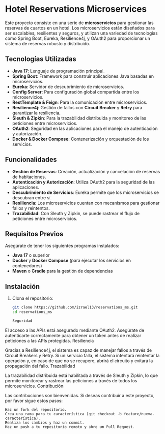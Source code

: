 # Hotel Reservations Microservices

Este proyecto consiste en una serie de **microservicios** para gestionar las reservas de cuartos en un hotel. Los microservicios están diseñados para ser escalables, resilientes y seguros, y utilizan una variedad de tecnologías como Spring Boot, Eureka, Resilience4j, y OAuth2 para proporcionar un sistema de reservas robusto y distribuido.

## Tecnologías Utilizadas

- **Java 17**: Lenguaje de programación principal.
- **Spring Boot**: Framework para construir aplicaciones Java basadas en microservicios.
- **Eureka**: Servidor de descubrimiento de microservicios.
- **Config Server**: Para configuración global compartida entre los microservicios.
- **RestTemplate & Feign**: Para la comunicación entre microservicios.
- **Resilience4j**: Gestión de fallos con **Circuit Breaker** y **Retry** para garantizar la resiliencia.
- **Sleuth & Zipkin**: Para la trazabilidad distribuida y monitoreo de las peticiones entre microservicios.
- **OAuth2**: Seguridad en las aplicaciones para el manejo de autenticación y autorización.
- **Docker & Docker Compose**: Contenerización y orquestación de los servicios.

## Funcionalidades

- **Gestión de Reservas**: Creación, actualización y cancelación de reservas de habitaciones.
- **Autenticación y Autorización**: Utiliza OAuth2 para la seguridad de las aplicaciones.
- **Descubrimiento de Servicios**: Eureka permite que los microservicios se descubran entre sí.
- **Resiliencia**: Los microservicios cuentan con mecanismos para gestionar fallos y reintentos.
- **Trazabilidad**: Con Sleuth y Zipkin, se puede rastrear el flujo de peticiones entre microservicios.

## Requisitos Previos

Asegúrate de tener los siguientes programas instalados:

- **Java 17** o superior
- **Docker** y **Docker Compose** (para ejecutar los servicios en contenedores)
- **Maven** o **Gradle** para la gestión de dependencias

## Instalación

1. Clona el repositorio:
   ```bash
   git clone https://github.com/izrael13/reservations_ms.git
   cd reservations_ms

   Seguridad

El acceso a las APIs está asegurado mediante OAuth2. Asegúrate de autenticarte correctamente para obtener un token antes de realizar peticiones a las APIs protegidas.
Resiliencia

Gracias a Resilience4j, el sistema es capaz de manejar fallos a través de Circuit Breakers y Retry. Si un servicio falla, el sistema intentará reintentar la operación y, en caso de que no se recupere, abrirá el circuito y evitará la propagación del fallo.
Trazabilidad

La trazabilidad distribuida está habilitada a través de Sleuth y Zipkin, lo que permite monitorear y rastrear las peticiones a través de todos los microservicios.
Contribución

Las contribuciones son bienvenidas. Si deseas contribuir a este proyecto, por favor sigue estos pasos:

    Haz un fork del repositorio.
    Crea una rama para tu característica (git checkout -b feature/nueva-característica).
    Realiza los cambios y haz un commit.
    Haz un push a tu repositorio remoto y abre un Pull Request.

